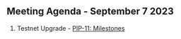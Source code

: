 ## Meeting Agenda - September 7 2023

1. Testnet Upgrade - [PIP-11: Milestones](https://github.com/maticnetwork/Polygon-Improvement-Proposals/blob/main/PIPs/PIP-11.md)
